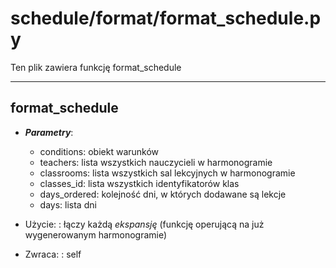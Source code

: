 # schedule/format/format_schedule.py

Ten plik zawiera funkcję format_schedule

---

## format_schedule
  * ***Parametry***:
      * conditions: obiekt warunków
      * teachers: lista wszystkich nauczycieli w harmonogramie
      * classrooms: lista wszystkich sal lekcyjnych w harmonogramie
      * classes_id: lista wszystkich identyfikatorów klas
      * days_ordered: kolejność dni, w których dodawane są lekcje
      * days: lista dni
    
  * Użycie:
  : łączy każdą *ekspansję* 
  (funkcję operującą na już wygenerowanym harmonogramie)
    
  * Zwraca:
  : self
